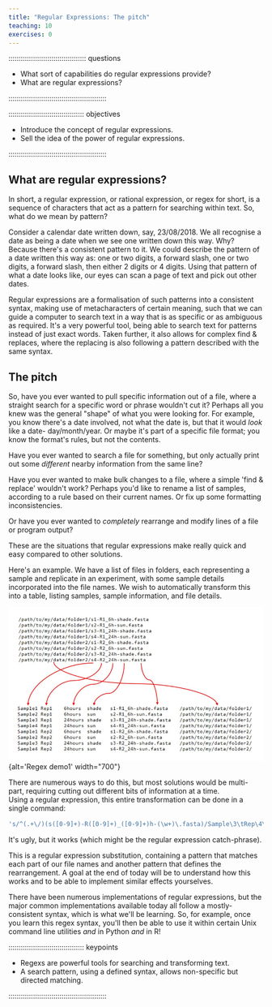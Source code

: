 ```yaml
---
title: "Regular Expressions: The pitch"
teaching: 10
exercises: 0
---
```

  
:::::::::::::::::::::::::::::::::::::: questions 

- What sort of capabilities do regular expressions provide?
- What are regular expressions?

::::::::::::::::::::::::::::::::::::::::::::::::
  
::::::::::::::::::::::::::::::::::::: objectives

- Introduce the concept of regular expressions.
- Sell the idea of the power of regular expressions.

::::::::::::::::::::::::::::::::::::::::::::::::
  

## What are regular expressions?

In short, a regular expression, or rational expression, or regex for short, is a sequence of 
characters that act as a pattern for searching within text. So, what do we mean by pattern?  

Consider a calendar date written down, say, 23/08/2018. We all recognise a date as being a 
date when we see one written down this way. Why? Because there's a consistent pattern to it.
We could describe the pattern of a date written this way as: one or two digits, a forward slash, 
one or two digits, a forward slash, then either 2 digits or 4 digits. Using that pattern of
what a date looks like, our eyes can scan a page of text and pick out other dates. 

Regular expressions are a formalisation of such patterns into a consistent syntax, making use
of metacharacters of certain meaning, such that we can guide a computer to search text in
a way that is as specific or as ambiguous as required. It's a very powerful tool, being able
to search text for patterns instead of just exact words. Taken further, it also allows for
complex find & replaces, where the replacing is also following a pattern described with the
same syntax.  
  
  
  
## The pitch

So, have you ever wanted to pull specific information out of a file, where a straight search for
a specific word or phrase wouldn't cut it? Perhaps all you knew was the general "shape" of
what you were looking for.  For example, you know there's a date involved, not what the date is,
but that it would *look* like a date- day/month/year. Or maybe it's part of a specific 
file format; you know the format's rules, but not the contents.

Have you ever wanted to search a file for something, but only actually print out some *different*
nearby information from the same line?

Have you ever wanted to make bulk changes to a file, where a simple 'find & replace' wouldn't work?
Perhaps you'd like to rename a list of samples, according to a rule based on their current names.
Or fix up some formatting inconsistencies.  

Or have you ever wanted to *completely* rearrange and modify lines of a file or program output?

These are the situations that regular expressions make really quick and easy compared to other 
solutions.



Here's an example.  We have a list of files in folders, each representing a sample and replicate 
in an experiment, with some sample details incorporated into the file names.
We wish to automatically transform this into a table, listing samples, sample information, 
and file details.
  
![](fig/regexDemo1.png){alt='Regex demo1' width="700"}  
  
There are numerous ways to do this, but most solutions would be multi-part, requiring cutting
out different bits of information at a time.  
Using a regular expression, this entire transformation can be done in a single command:

```bash
's/^(.+\/)(s([0-9]+)-R([0-9]+)_([0-9]+)h-(\w+)\.fasta)/Sample\3\tRep\4\t\5hours\t\6\t\2\t\1/'
```  

It's ugly, but it works (which might be the regular expression catch-phrase).  

This is a regular expression substitution, containing a pattern that matches each part of our 
file names and another pattern that defines the rearrangement. A goal at the end of today will 
be to understand how this works and to be able to implement similar effects yourselves.
  
  
  
There have been numerous implementations of regular expressions, but the major common
implementations available today all follow a mostly-consistent syntax, which is what we'll be 
learning. So, for example, once you learn this regex syntax, you'll then be able to use it 
within certain Unix command line utilities *and* in Python *and* in R!
  

::::::::::::::::::::::::::::::::::::: keypoints 

- Regexs are powerful tools for searching and transforming text.
- A search pattern, using a defined syntax, allows non-specific but directed matching.

::::::::::::::::::::::::::::::::::::::::::::::::
  

[r-markdown]: https://rmarkdown.rstudio.com/